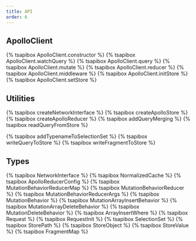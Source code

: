 ```yaml
---
title: API
order: 6
---
```


<h2 id="apollo-client">ApolloClient</h2>

{% tsapibox ApolloClient.constructor %}
{% tsapibox ApolloClient.watchQuery %}
{% tsapibox ApolloClient.query %}
{% tsapibox ApolloClient.mutate %}
{% tsapibox ApolloClient.reducer %}
{% tsapibox ApolloClient.middleware %}
{% tsapibox ApolloClient.initStore %}
{% tsapibox ApolloClient.setStore %}

<h2 id="utilities">Utilities</h2>

{% tsapibox createNetworkInterface %}
{% tsapibox createApolloStore %}
{% tsapibox createApolloReducer %}
{% tsapibox addQueryMerging %}
{% tsapibox readQueryFromStore %}
<!--  XXX: fix aliasing-->
{% tsapibox addTypenameToSelectionSet %}
{% tsapibox writeQueryToStore %}
{% tsapibox writeFragmentToStore %}
<!-- { tsapibox print %} -->

<h2 id="types">Types</h2>

{% tsapibox NetworkInterface %}
{% tsapibox NormalizedCache %}
{% tsapibox ApolloReducerConfig %}
{% tsapibox MutationBehaviorReducerMap %}
{% tsapibox MutationBehaviorReducer %}
{% tsapibox MutationBehaviorReducerArgs %}
{% tsapibox MutationBehavior %}
{% tsapibox MutationArrayInsertBehavior %}
{% tsapibox MutationArrayDeleteBehavior %}
{% tsapibox MutationDeleteBehavior %}
{% tsapibox ArrayInsertWhere %}
{% tsapibox Request %}
{% tsapibox RequestInit %}
{% tsapibox SelectionSet %}
{% tsapibox StorePath %}
{% tsapibox StoreObject %}
{% tsapibox StoreValue %}
{% tsapibox FragmentMap %}
